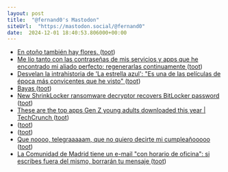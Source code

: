 ```yaml
---
layout: post
title:  "@fernand0's Mastodon"
siteUrl:  "https://mastodon.social/@fernand0"
date:  2024-12-01 18:40:53.806000+00:00
---
```

*  [En otoño también hay flores. ](https://avecesunafoto.wordpress.com/2024/12/01/en-otono-tambien-hay-flores) ([toot](https://mastodon.social/@fernand0/113579029548563197))
*  [Me lío tanto con las contraseñas de mis servicios y apps que he encontrado mi aliado perfecto: regenerarlas continuamente ](https://www.genbeta.com/a-fondo/me-lio-contrasenas-mis-servicios-apps-que-he-encontrado-a-mi-aliado-perfecto-regenerarlas-continuament) ([toot](https://mastodon.social/@fernand0/113578924799192764))
*  [Desvelan la intrahistoria de 'La estrella azul': "Es una de las películas de época más convicentes que he visto" ](https://www.elperiodicodearagon.com/cultura/2024/11/19/desvelan-intrahistoria-la-estrella-azul-una-peliculas-epoca-mas-convincentes-que-he-visto-cine-aragones-111819842.htm) ([toot](https://mastodon.social/@fernand0/113578789961063081))
*  [Bayas ](https://www.flickr.com/photos/fernand0/54148586651) ([toot](https://mastodon.social/@fernand0/113578563903051768))
*  [New ShrinkLocker ransomware decryptor recovers BitLocker password ](https://www.bleepingcomputer.com/news/security/new-shrinklocker-ransomware-decryptor-recovers-bitlocker-password) ([toot](https://mastodon.social/@fernand0/113578563875515434))
*  [These are the top apps Gen Z young adults downloaded this year \| TechCrunch ](https://techcrunch.com/2024/11/10/these-are-the-top-apps-gen-z-young-adults-downloaded-this-year) ([toot](https://mastodon.social/@fernand0/113578229802795644))
*  [ ](https://mastodon.social/@joseli) ([toot](https://mastodon.social/@fernand0/113577728730639145))
*  [ ](https://mastodon.nu/@proteusbcn) ([toot](https://mastodon.social/@fernand0/113577727884324991))
*  [Que noooo, telegraaaaam, que no quiero decirte mi cumpleañooooo ](https://mastodon.social/@fernand0/113577717879283355) ([toot](https://mastodon.social/@fernand0/113577717879283355))
*  [La Comunidad de Madrid tiene un e-mail "con horario de oficina": si escribes fuera del mismo, borrarán tu mensaje ](https://www.genbeta.com/actualidad/comunidad-madrid-tiene-e-mail-horario-oficina-escribes-fuera-borraran-tu-mensaj) ([toot](https://mastodon.social/@fernand0/113577596775053691))
